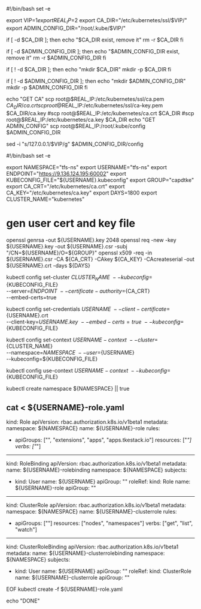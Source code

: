 #!/bin/bash
set -e

export VIP=$1
export REAL_IP=$2
export CA_DIR="/etc/kubernetes/ssl/$VIP/"
export ADMIN_CONFIG_DIR="/root/.kube/$VIP/"

if [ -d $CA_DIR ]; then
    echo "$CA_DIR exist, remove it"
    rm -r  $CA_DIR
fi

if [ -d $ADMIN_CONFIG_DIR ]; then
    echo "$ADMIN_CONFIG_DIR exist, remove it"
    rm -r $ADMIN_CONFIG_DIR
fi

if [ ! -d $CA_DIR ]; then
    echo "mkdir $CA_DIR"
    mkdir -p $CA_DIR
fi

if [ ! -d $ADMIN_CONFIG_DIR ]; then
    echo "mkdir $ADMIN_CONFIG_DIR"
    mkdir -p $ADMIN_CONFIG_DIR
fi

echo "GET CA"
scp root@$REAL_IP:/etc/kubernetes/ssl/ca.pem $CA_DIR/ca.crt
scp root@$REAL_IP:/etc/kubernetes/ssl/ca-key.pem $CA_DIR/ca.key
#scp root@$REAL_IP:/etc/kubernetes/ca.crt $CA_DIR
#scp root@$REAL_IP:/etc/kubernetes/ca.key $CA_DIR
echo "GET ADMIN_CONFIG"
scp root@$REAL_IP:/root/.kube/config $ADMIN_CONFIG_DIR

sed -i "s/127.0.0.1/$VIP/g" $ADMIN_CONFIG_DIR/config























#!/bin/bash
set -e

export NAMESPACE="tfs-ns"
export USERNAME="tfs-ns"
export ENDPOINT="https://9.136.124.195:60002"
export KUBECONFIG_FILE="${USERNAME}.kubeconfig" 
export GROUP="capdtke"
export CA_CRT="/etc/kubernetes/ca.crt"
export CA_KEY="/etc/kubernetes/ca.key"
export DAYS=1800
export CLUSTER_NAME="kubernetes"


# gen user cert and key file
openssl genrsa -out ${USERNAME}.key 2048
openssl req -new -key ${USERNAME}.key -out ${USERNAME}.csr -subj "/CN=${USERNAME}/O=${GROUP}"
openssl x509 -req -in ${USERNAME}.csr -CA ${CA_CRT} -CAkey ${CA_KEY} -CAcreateserial -out ${USERNAME}.crt -days ${DAYS}

kubectl config set-cluster ${CLUSTER_NAME} \
--kubeconfig=${KUBECONFIG_FILE} \
--server=${ENDPOINT} \
--certificate-authority=${CA_CRT}  \
--embed-certs=true

kubectl config set-credentials ${USERNAME} \
--client-certificate=${USERNAME}.crt  \
--client-key=${USERNAME}.key \
--embed-certs=true \
--kubeconfig=${KUBECONFIG_FILE}

kubectl config set-context ${USERNAME}-context \
--cluster=${CLUSTER_NAME} \
--namespace=${NAMESPACE} \
--user=${USERNAME} \
--kubeconfig=${KUBECONFIG_FILE}

kubectl config use-context ${USERNAME}-context \
--kubeconfig=${KUBECONFIG_FILE}

kubectl create namespace ${NAMESPACE} || true


cat <<EOF > ${USERNAME}-role.yaml
---
kind: Role
apiVersion: rbac.authorization.k8s.io/v1beta1
metadata:
  namespace: ${NAMESPACE}
  name: ${USERNAME}-role
rules:
- apiGroups: ["", "extensions", "apps", "apps.tkestack.io"]
  resources: ["*"]
  verbs: ["*"]

---
kind: RoleBinding
apiVersion: rbac.authorization.k8s.io/v1beta1
metadata:
  name: ${USERNAME}-rolebinding
  namespace: ${NAMESPACE} 
subjects:
- kind: User
  name: ${USERNAME} 
  apiGroup: ""
roleRef:
  kind: Role
  name: ${USERNAME}-role 
  apiGroup: ""

---
kind: ClusterRole
apiVersion: rbac.authorization.k8s.io/v1beta1
metadata:
  namespace: ${NAMESPACE}
  name: ${USERNAME}-clusterrole
rules:
- apiGroups: [""]
  resources: ["nodes", "namespaces"]
  verbs: ["get", "list", "watch"]

---
kind: ClusterRoleBinding
apiVersion: rbac.authorization.k8s.io/v1beta1
metadata:
  name: ${USERNAME}-clusterrolebinding
  namespace: ${NAMESPACE} 
subjects:
- kind: User
  name: ${USERNAME} 
  apiGroup: ""
roleRef:
  kind: ClusterRole
  name: ${USERNAME}-clusterrole 
  apiGroup: ""

EOF
kubectl create -f ${USERNAME}-role.yaml

echo "DONE"

